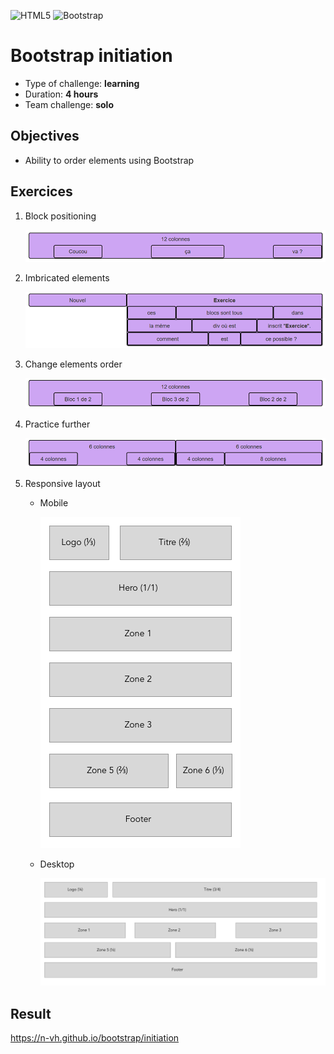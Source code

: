 ![HTML5](https://img.shields.io/badge/html5-%23E34F26.svg?style=for-the-badge&logo=html5&logoColor=white) ![Bootstrap](https://img.shields.io/badge/bootstrap-%23563D7C.svg?style=for-the-badge&logo=bootstrap&logoColor=white)

# Bootstrap initiation

- Type of challenge: **learning**
- Duration: **4 hours**
- Team challenge: **solo**

## Objectives

- Ability to order elements using Bootstrap

## Exercices

1. Block positioning

   ![Exercice-1](./readme/bootstrap-ex01.png?raw=true)

2. Imbricated elements

   ![Exercice-2](./readme/bootstrap-ex02.png?raw=true)

3. Change elements order

   ![Exercice-3](./readme/bootstrap-ex03.png?raw=true)

4. Practice further

   ![Exercice-4](./readme/bootstrap-ex04.png?raw=true)

5. Responsive layout

   - Mobile

     ![Exercice-5](./readme/bootstrap-ex05-mobile.png?raw=true)

   - Desktop

     ![Exercice-5](./readme/bootstrap-ex05-desktop.png?raw=true)

## Result

https://n-vh.github.io/bootstrap/initiation
